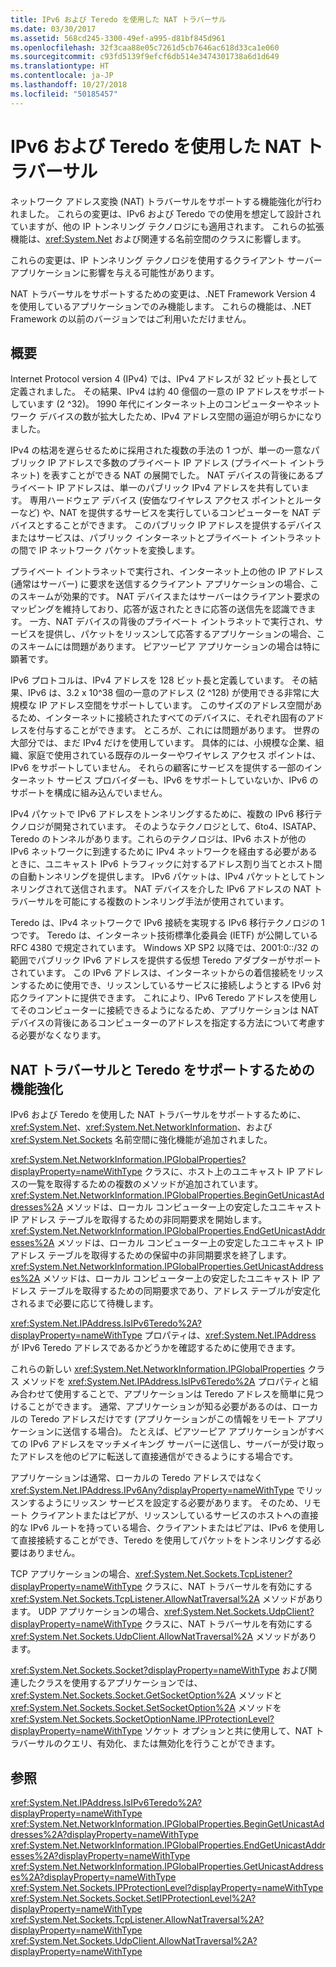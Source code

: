 ```yaml
---
title: IPv6 および Teredo を使用した NAT トラバーサル
ms.date: 03/30/2017
ms.assetid: 568cd245-3300-49ef-a995-d81bf845d961
ms.openlocfilehash: 32f3caa88e05c7261d5cb7646ac618d33ca1e060
ms.sourcegitcommit: c93fd5139f9efcf6db514e3474301738a6d1d649
ms.translationtype: HT
ms.contentlocale: ja-JP
ms.lasthandoff: 10/27/2018
ms.locfileid: "50185457"
---
```

# <a name="nat-traversal-using-ipv6-and-teredo"></a>IPv6 および Teredo を使用した NAT トラバーサル
ネットワーク アドレス変換 (NAT) トラバーサルをサポートする機能強化が行われました。 これらの変更は、IPv6 および Teredo での使用を想定して設計されていますが、他の IP トンネリング テクノロジにも適用されます。 これらの拡張機能は、<xref:System.Net> および関連する名前空間のクラスに影響します。  
  
 これらの変更は、IP トンネリング テクノロジを使用するクライアント サーバー アプリケーションに影響を与える可能性があります。  
  
 NAT トラバーサルをサポートするための変更は、.NET Framework Version 4 を使用しているアプリケーションでのみ機能します。 これらの機能は、.NET Framework の以前のバージョンではご利用いただけません。  
  
## <a name="overview"></a>概要  
 Internet Protocol version 4 (IPv4) では、IPv4 アドレスが 32 ビット長として定義されました。 その結果、IPv4 は約 40 億個の一意の IP アドレスをサポートしています (2 ^32)。 1990 年代にインターネット上のコンピューターやネットワーク デバイスの数が拡大したため、IPv4 アドレス空間の逼迫が明らかになりました。  
  
 IPv4 の枯渇を遅らせるために採用された複数の手法の 1 つが、単一の一意なパブリック IP アドレスで多数のプライベート IP アドレス (プライベート イントラネット) を表すことができる NAT の展開でした。 NAT デバイスの背後にあるプライベート IP アドレスは、単一のパブリック IPv4 アドレスを共有しています。 専用ハードウェア デバイス (安価なワイヤレス アクセス ポイントとルーターなど) や、NAT を提供するサービスを実行しているコンピューターを NAT デバイスとすることができます。 このパブリック IP アドレスを提供するデバイスまたはサービスは、パブリック インターネットとプライベート イントラネットの間で IP ネットワーク パケットを変換します。  
  
 プライベート イントラネットで実行され、インターネット上の他の IP アドレス (通常はサーバー) に要求を送信するクライアント アプリケーションの場合、このスキームが効果的です。 NAT デバイスまたはサーバーはクライアント要求のマッピングを維持しており、応答が返されたときに応答の送信先を認識できます。 一方、NAT デバイスの背後のプライベート イントラネットで実行され、サービスを提供し、パケットをリッスンして応答するアプリケーションの場合、このスキームには問題があります。 ピアツーピア アプリケーションの場合は特に顕著です。  
  
 IPv6 プロトコルは、IPv4 アドレスを 128 ビット長と定義しています。 その結果、IPv6 は、3.2 x 10^38 個の一意のアドレス (2 ^128) が使用できる非常に大規模な IP アドレス空間をサポートしています。 このサイズのアドレス空間があるため、インターネットに接続されたすべてのデバイスに、それぞれ固有のアドレスを付与することができます。 ところが、これには問題があります。 世界の大部分では、まだ IPv4 だけを使用しています。 具体的には、小規模な企業、組織、家庭で使用されている既存のルーターやワイヤレス アクセス ポイントは、IPv6 をサポートしていません。 それらの顧客にサービスを提供する一部のインターネット サービス プロバイダーも、IPv6 をサポートしていないか、IPv6 のサポートを構成に組み込んでいません。  
  
 IPv4 パケットで IPv6 アドレスをトンネリングするために、複数の IPv6 移行テクノロジが開発されています。 そのようなテクノロジとして、6to4、ISATAP、Teredo のトンネルがあります。これらのテクノロジは、IPv6 ホストが他の IPv6 ネットワークに到達するために IPv4 ネットワークを経由する必要があるときに、ユニキャスト IPv6 トラフィックに対するアドレス割り当てとホスト間の自動トンネリングを提供します。 IPv6 パケットは、IPv4 パケットとしてトンネリングされて送信されます。 NAT デバイスを介した IPv6 アドレスの NAT トラバーサルを可能にする複数のトンネリング手法が使用されています。  
  
 Teredo は、IPv4 ネットワークで IPv6 接続を実現する IPv6 移行テクノロジの 1 つです。 Teredo は、インターネット技術標準化委員会 (IETF) が公開している RFC 4380 で規定されています。 Windows XP SP2 以降では、2001:0::/32 の範囲でパブリック IPv6 アドレスを提供する仮想 Teredo アダプターがサポートされています。 この IPv6 アドレスは、インターネットからの着信接続をリッスンするために使用でき、リッスンしているサービスに接続しようとする IPv6 対応クライアントに提供できます。 これにより、IPv6 Teredo アドレスを使用してそのコンピューターに接続できるようになるため、アプリケーションは NAT デバイスの背後にあるコンピューターのアドレスを指定する方法について考慮する必要がなくなります。  
  
## <a name="enhancements-to-support-nat-traversal-and-teredo"></a>NAT トラバーサルと Teredo をサポートするための機能強化  
 IPv6 および Teredo を使用した NAT トラバーサルをサポートするために、<xref:System.Net>、<xref:System.Net.NetworkInformation>、および <xref:System.Net.Sockets> 名前空間に強化機能が追加されました。  
  
 <xref:System.Net.NetworkInformation.IPGlobalProperties?displayProperty=nameWithType> クラスに、ホスト上のユニキャスト IP アドレスの一覧を取得するための複数のメソッドが追加されています。 <xref:System.Net.NetworkInformation.IPGlobalProperties.BeginGetUnicastAddresses%2A> メソッドは、ローカル コンピューター上の安定したユニキャスト IP アドレス テーブルを取得するための非同期要求を開始します。 <xref:System.Net.NetworkInformation.IPGlobalProperties.EndGetUnicastAddresses%2A> メソッドは、ローカル コンピューター上の安定したユニキャスト IP アドレス テーブルを取得するための保留中の非同期要求を終了します。 <xref:System.Net.NetworkInformation.IPGlobalProperties.GetUnicastAddresses%2A> メソッドは、ローカル コンピューター上の安定したユニキャスト IP アドレス テーブルを取得するための同期要求であり、アドレス テーブルが安定化されるまで必要に応じて待機します。  
  
 <xref:System.Net.IPAddress.IsIPv6Teredo%2A?displayProperty=nameWithType> プロパティは、<xref:System.Net.IPAddress> が IPv6 Teredo アドレスであるかどうかを確認するために使用できます。  
  
 これらの新しい <xref:System.Net.NetworkInformation.IPGlobalProperties> クラス メソッドを <xref:System.Net.IPAddress.IsIPv6Teredo%2A> プロパティと組み合わせて使用することで、アプリケーションは Teredo アドレスを簡単に見つけることができます。 通常、アプリケーションが知る必要があるのは、ローカルの Teredo アドレスだけです (アプリケーションがこの情報をリモート アプリケーションに送信する場合)。 たとえば、ピアツーピア アプリケーションがすべての IPv6 アドレスをマッチメイキング サーバーに送信し、サーバーが受け取ったアドレスを他のピアに転送して直接通信ができるようにする場合です。  
  
 アプリケーションは通常、ローカルの Teredo アドレスではなく <xref:System.Net.IPAddress.IPv6Any?displayProperty=nameWithType> でリッスンするようにリッスン サービスを設定する必要があります。 そのため、リモート クライアントまたはピアが、リッスンしているサービスのホストへの直接的な IPv6 ルートを持っている場合、クライアントまたはピアは、IPv6 を使用して直接接続することができ、Teredo を使用してパケットをトンネリングする必要はありません。  
  
 TCP アプリケーションの場合、<xref:System.Net.Sockets.TcpListener?displayProperty=nameWithType> クラスに、NAT トラバーサルを有効にする <xref:System.Net.Sockets.TcpListener.AllowNatTraversal%2A> メソッドがあります。 UDP アプリケーションの場合、<xref:System.Net.Sockets.UdpClient?displayProperty=nameWithType> クラスに、NAT トラバーサルを有効にする <xref:System.Net.Sockets.UdpClient.AllowNatTraversal%2A> メソッドがあります。  
  
 <xref:System.Net.Sockets.Socket?displayProperty=nameWithType> および関連したクラスを使用するアプリケーションでは、<xref:System.Net.Sockets.Socket.GetSocketOption%2A> メソッドと <xref:System.Net.Sockets.Socket.SetSocketOption%2A> メソッドを <xref:System.Net.Sockets.SocketOptionName.IPProtectionLevel?displayProperty=nameWithType> ソケット オプションと共に使用して、NAT トラバーサルのクエリ、有効化、または無効化を行うことができます。  
  
## <a name="see-also"></a>参照  
 <xref:System.Net.IPAddress.IsIPv6Teredo%2A?displayProperty=nameWithType>  
 <xref:System.Net.NetworkInformation.IPGlobalProperties.BeginGetUnicastAddresses%2A?displayProperty=nameWithType>  
 <xref:System.Net.NetworkInformation.IPGlobalProperties.EndGetUnicastAddresses%2A?displayProperty=nameWithType>  
 <xref:System.Net.NetworkInformation.IPGlobalProperties.GetUnicastAddresses%2A?displayProperty=nameWithType>  
 <xref:System.Net.Sockets.IPProtectionLevel?displayProperty=nameWithType>  
 <xref:System.Net.Sockets.Socket.SetIPProtectionLevel%2A?displayProperty=nameWithType>  
 <xref:System.Net.Sockets.TcpListener.AllowNatTraversal%2A?displayProperty=nameWithType>  
 <xref:System.Net.Sockets.UdpClient.AllowNatTraversal%2A?displayProperty=nameWithType>
